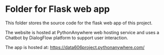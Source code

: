 # Folder for Flask web app

This folder stores the source code for the flask web app of this project.

The website is hosted at PythonAnywhere web hosting service and uses a Chatbot by DialogFlow platform to support user interaction.

The app is hosted at: https://data606project.pythonanywhere.com/
